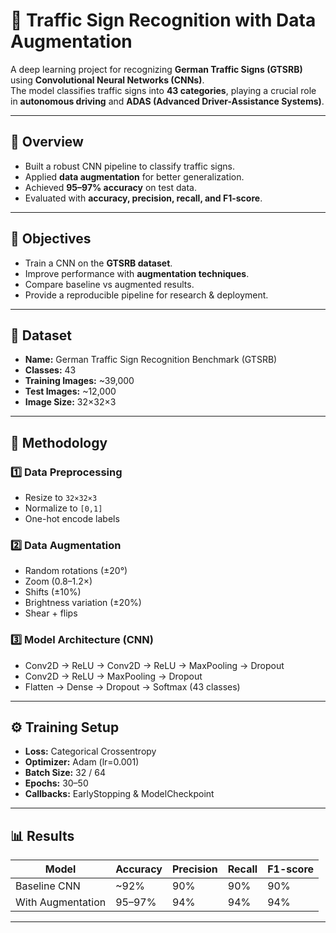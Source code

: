 # 🚦 Traffic Sign Recognition with Data Augmentation  

A deep learning project for recognizing **German Traffic Signs (GTSRB)** using **Convolutional Neural Networks (CNNs)**.  
The model classifies traffic signs into **43 categories**, playing a crucial role in **autonomous driving** and **ADAS (Advanced Driver-Assistance Systems)**.  

---

## 📌 Overview  
- Built a robust CNN pipeline to classify traffic signs.  
- Applied **data augmentation** for better generalization.  
- Achieved **95–97% accuracy** on test data.  
- Evaluated with **accuracy, precision, recall, and F1-score**.  

---

## 🎯 Objectives  
- Train a CNN on the **GTSRB dataset**.  
- Improve performance with **augmentation techniques**.  
- Compare baseline vs augmented results.  
- Provide a reproducible pipeline for research & deployment.  

---

## 📂 Dataset  
- **Name:** German Traffic Sign Recognition Benchmark (GTSRB)  
- **Classes:** 43  
- **Training Images:** ~39,000  
- **Test Images:** ~12,000  
- **Image Size:** 32×32×3  

---

## 🔧 Methodology  

### 1️⃣ Data Preprocessing  
- Resize to `32×32×3`  
- Normalize to `[0,1]`  
- One-hot encode labels  

### 2️⃣ Data Augmentation  
- Random rotations (±20°)  
- Zoom (0.8–1.2×)  
- Shifts (±10%)  
- Brightness variation (±20%)  
- Shear + flips  

### 3️⃣ Model Architecture (CNN)  
- Conv2D → ReLU → Conv2D → ReLU → MaxPooling → Dropout  
- Conv2D → ReLU → MaxPooling → Dropout  
- Flatten → Dense → Dropout → Softmax (43 classes)  

---

## ⚙️ Training Setup  
- **Loss:** Categorical Crossentropy  
- **Optimizer:** Adam (lr=0.001)  
- **Batch Size:** 32 / 64  
- **Epochs:** 30–50  
- **Callbacks:** EarlyStopping & ModelCheckpoint  

---

## 📊 Results  

| Model                | Accuracy | Precision | Recall | F1-score |
|-----------------------|----------|-----------|--------|----------|
| Baseline CNN          | ~92%     | 90%       | 90%    | 90%      |
| With Augmentation     | 95–97%   | 94%       | 94%    | 94%      |

---

